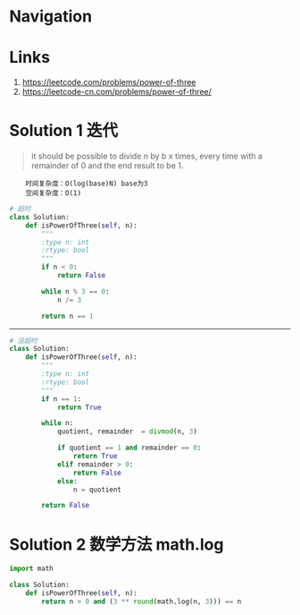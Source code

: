 # Navigation

# Links
1. https://leetcode.com/problems/power-of-three
2. https://leetcode-cn.com/problems/power-of-three/


# Solution 1 迭代
>  it should be possible to divide n by b x times, every time with a remainder of 0 and the end result to be 1.
```
    时间复杂度：O(log(base)N) base为3
    空间复杂度：O(1)
```
```python
# 超时
class Solution:
    def isPowerOfThree(self, n):
        """
        :type n: int
        :rtype: bool
        """
        if n < 0:
            return False

        while n % 3 == 0:
            n /= 3

        return n == 1
```
---
```python
# 没超时
class Solution:
    def isPowerOfThree(self, n):
        """
        :type n: int
        :rtype: bool
        """
        if n == 1:
            return True

        while n:
            quotient, remainder  = divmod(n, 3)

            if quotient == 1 and remainder == 0:
                return True
            elif remainder > 0:
                return False
            else:
                n = quotient

        return False
```

# Solution 2 数学方法 math.log
```python
import math

class Solution:
    def isPowerOfThree(self, n):
        return n > 0 and (3 ** round(math.log(n, 3))) == n
```